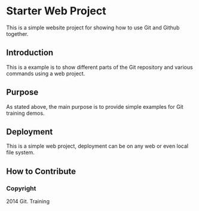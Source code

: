# Starter Web Project
This is a simple website project for showing how to use Git and Github together.
## Introduction
This is a example is to show different parts of the Git repository and various commands using a web project.
## Purpose
As stated above, the main purpose is to provide simple examples for Git training demos.
## Deployment
This is a simple web project, deployment can be on any web or even local file system.
## How to Contribute
### Copyright
2014 Git. Training

